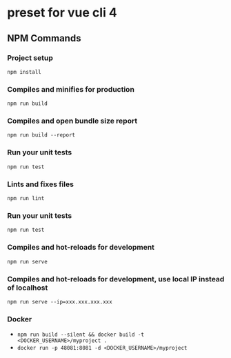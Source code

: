 # preset for vue cli 4

## NPM Commands

### Project setup
```
npm install
```

### Compiles and minifies for production
```
npm run build
```

### Compiles and open bundle size report
```
npm run build --report
```

### Run your unit tests
```
npm run test
```

### Lints and fixes files
```
npm run lint
```

### Run your unit tests
```
npm run test
```

### Compiles and hot-reloads for development
```
npm run serve
```

### Compiles and hot-reloads for development, use local IP instead of localhost
```
npm run serve --ip=xxx.xxx.xxx.xxx
```

<!--LOCAL_EXPRESS?-->

<!--STORYBOOK?-->

### Docker 

- `npm run build --silent && docker build -t <DOCKER_USERNAME>/myproject .`
- `docker run -p 48081:8081 -d <DOCKER_USERNAME>/myproject`

